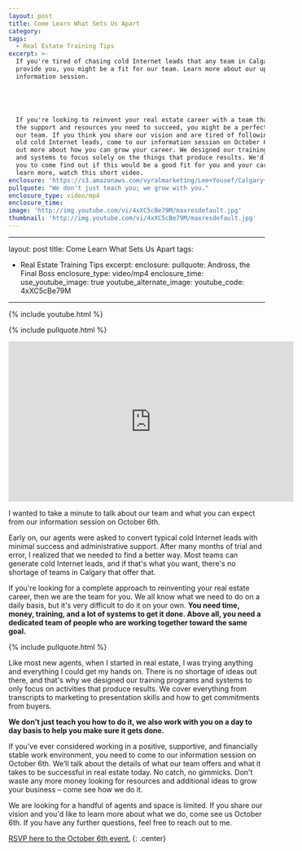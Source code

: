 ```yaml
---
layout: post
title: Come Learn What Sets Us Apart
category:
tags:
  - Real Estate Training Tips
excerpt: >-
  If you're tired of chasing cold Internet leads that any team in Calgary can
  provide you, you might be a fit for our team. Learn more about our upcoming
  information session.





  If you're looking to reinvent your real estate career with a team that provides
  the support and resources you need to succeed, you might be a perfect fit for
  our team. If you think you share our vision and are tired of following the same
  old cold Internet leads, come to our information session on October 6th to find
  out more about how you can grow your career. We designed our training program
  and systems to focus solely on the things that produce results. We'd love for
  you to come find out if this would be a good fit for you and your career. To
  learn more, watch this short video.
enclosure: 'https://s3.amazonaws.com/vyralmarketing/Lee+Yousef/Calgary+Real+Estate+Come+find+out+if+you%27re+a+fit.mp4'
pullquote: "We don't just teach you; we grow with you."
enclosure_type: video/mp4
enclosure_time:
image: 'http://img.youtube.com/vi/4xXC5cBe79M/maxresdefault.jpg'
thumbnail: 'http://img.youtube.com/vi/4xXC5cBe79M/maxresdefault.jpg'
---
```

---
layout: post
title: Come Learn What Sets Us Apart
tags:
  - Real Estate Training Tips
excerpt:
enclosure:
pullquote: Andross, the Final Boss
enclosure_type: video/mp4
enclosure_time:
use_youtube_image: true
youtube_alternate_image:
youtube_code: 4xXC5cBe79M
---
{% include youtube.html %}

{% include pullquote.html %}


<iframe src="https://www.youtube.com/embed/4xXC5cBe79M" allowfullscreen="" width="560" height="315" frameborder="0"></iframe>

I wanted to take a minute to talk about our team and what you can expect from our information session on October 6th.

Early on, our agents were asked to convert typical cold Internet leads with minimal success and administrative support. After many months of trial and error, I realized that we needed to find a better way. Most teams can generate cold Internet leads, and if that's what you want, there's no shortage of teams in Calgary that offer that.

If you're looking for a complete approach to reinventing your real estate career, then we are the team for you. We all know what we need to do on a daily basis, but it's very difficult to do it on your own. **You need time, money, training, and a lot of systems to get it done. Above all, you need a dedicated team of people who are working together toward the same goal.**

{% include pullquote.html %}

Like most new agents, when I started in real estate, I was trying anything and everything I could get my hands on. There is no shortage of ideas out there, and that's why we designed our training programs and systems to only focus on activities that produce results. We cover everything from transcripts to marketing to presentation skills and how to get commitments from buyers.

**We don't just teach you how to do it, we also work with you on a day to day basis to help you make sure it gets done.**

If you've ever considered working in a positive, supportive, and financially stable work environment, you need to come to our information session on October 6th. We’ll talk about the details of what our team offers and what it takes to be successful in real estate today. No catch, no gimmicks. Don't waste any more money looking for resources and additional ideas to grow your business – come see how we do it.

We are looking for a handful of agents and space is limited. If you share our vision and you'd like to learn more about what we do, come see us October 6th. If you have any further questions, feel free to reach out to me.

[RSVP here to the October 6th event.](http://leeyousefrecruitme.wixsite.com/joinourteam/join-our-team)
{: .center}